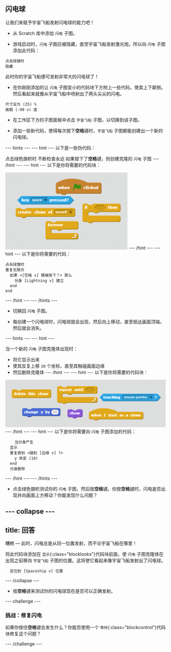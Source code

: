 ## 闪电球

让我们来赋予宇宙飞船发射闪电球的能力吧！

+ 从 Scratch 库中添加 `闪电` 子图。  

+ 游戏启动时，`闪电` 子图应被隐藏，直至宇宙飞船发射激光炮，所以向 `闪电` 子图添加此代码：

```blocks
点击绿旗时
隐藏
```

此时你的宇宙飞船便可发射非常大的闪电球了！

+ 在你刚刚添加的让 `闪电` 子图变小的代码块下方附上一些代码，使其上下颠倒。然后看起来就像从宇宙飞船中喷射出了两头尖尖的闪电。

```blocks
尺寸设为 (25) %
面朝 (-90 v) 度
```

+ 在工作区下方的子图面板中点击 `宇宙飞船` 子图，以切换到该子图。

+ 添加一些新代码，使得每次按下**空格**键时，`宇宙飞船` 子图都能创建出一个新的闪电球。

--- hints ---
--- hint ---
以下是一些伪代码：

点击绿色旗帜时
不断检查永远
如果按下了**空格**键，则创建克隆的 `闪电` 子图
--- /hint ---
--- hint ---
以下是你将需要的代码块：

![Hint](images/hint-lightning.png)
--- /hint ---
--- hint ---
以下是你将需要的代码：

```blocks
点击绿旗时
重复无限次 
  如果 <[空格 v] 键被按下？> 那么 
    分身 [Lightning v] 建立
  end
end
```
--- /hint ---
--- /hints ---

+ 切换回 `闪电` 子图。

+ 每创建一个闪电球时，闪电球就会出现，然后向上移动，直至抵达画面顶端。然后就会消失。

--- hints ---
--- hint ---

当一个新的 `闪电` 子图克隆体出现时：
- 将它显示出来
- 使其反复上移 `10` 个坐标，直至其触碰画面边缘
- 然后删除克隆体
--- /hint ---
--- hint ---
以下是你将需要的代码块：

![Move lightning](images/move-hint-lightning.png)
--- /hint ---
--- hint ---
以下是你将需要向 `闪电` 子图添加的代码：

```blocks
	当分身产生
  显示
  重复直到 <碰到 [边缘 v] ?> 
    y 改变 (10)
  end
  分身删除
```
--- /hint ---
--- /hints ---



+ 点击绿色旗帜测试你的 `闪电` 子图，然后按**空格**键。你按**空格**键时，闪电是否出现并向画面上方移动？你能发现什么问题？

--- collapse ---
---
title: 回答
---
糟糕 — 此时，闪电总是从同一位置发射，而不论宇宙飞船在哪里！

将此代码块添加在 `显示`{:class="blocklooks"}代码块前面，使 `闪电` 子图克隆体在出现之前移向 `宇宙飞船` 子图的位置。这将使它看起来像宇宙飞船发射出了闪电球。

```blocks
  定位到 [Spaceship v] 位置
```

--- /collapse ---

+ 按**空格**键来测试你的闪电球现在是否可以正确发射。

--- challenge ---
### 挑战：修复闪电
如果你按住**空格**键会发生什么？你能否使用一个 `等待`{:class="blockcontrol"}代码块修复这个问题？

--- /challenge ---
